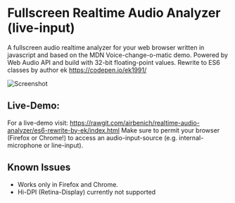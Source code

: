 # Fullscreen Realtime Audio Analyzer (live-input)
A fullscreen audio realtime analyzer for your web browser written in javascript and based on the MDN Voice-change-o-matic demo. Powered by Web Audio API and build with 32-bit floating-point values.
Rewrite to ES6 classes by author ek https://codepen.io/ek1991/

![Screenshot](https://raw.githubusercontent.com/airbenich/realtime-audio-analyzer/es6-rewrite-by-ek/screenshot.png)

## Live-Demo:
For a live-demo visit:
https://rawgit.com/airbenich/realtime-audio-analyzer/es6-rewrite-by-ek/index.html
Make sure to permit your browser (Firefox or Chrome!) to access an audio-input-source (e.g. internal-microphone or line-input).

## Known Issues
- Works only in Firefox and Chrome.
- Hi-DPI (Retina-Display) currently not supported

